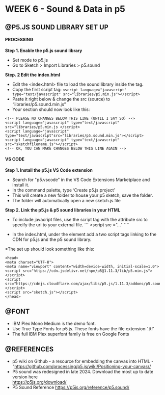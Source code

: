 # WEEK 6 - Sound & Data in p5

## @P5.JS SOUND LIBRARY SET UP
#### PROCESSING
<strong> Step 1.  Enable the p5.js sound library </strong>
* Set mode to p5.js
* Go to Sketch > Import Libraries > p5.sound

<strong>Step. 2  Edit the index.html</strong>
* Edit the <index.html> file to load the sound library inside the <head> tag.
* Copy the first script tag: 
 ```<script language="javascript" type="text/javascript" src="libraries/p5.min.js"></script>```
* Paste it right below & change the src (source) to “libraries/p5.sound.min.js” 
* Your <head> section should now look like this:

```
<!-- PLEASE NO CHANGES BELOW THIS LINE (UNTIL I SAY SO) -->
<script language="javascript" type="text/javascript" src="libraries/p5.min.js </script>
<script language="javascript" type="text/javascript"src="libraries/p5.sound.min.js"></script>
<script language="javascript" type="text/javascript" src="sketchfilename.js"></script>
<!-- OK, YOU CAN MAKE CHANGES BELOW THIS LINE AGAIN -->
```

#### VS CODE

<strong> Step 1. Install the p5.js VS Code extension </strong>
* Search for "p5.vscode" in the VS Code Extensions Marketplace and install it. 
* In the command palette,  type ‘Create p5.js project’
* This will create a new folder to house your p5 sketch, save the folder. 
* The folder will automatically open a new sketch.js file

<strong> Step 2. Link the p5.js & p5 sound libraries in your HTML </strong>
* To include javacript files, use the script tag with the attribute src to specify the url to your external file. 
``` <script src ="..." </script> ````

* In the index.html, under the <head> element add a two script tags linking to the CDN for p5.js and the p5 sound library. 

*The set up should look something like this:
	
```
<head>
<meta charset="UTF-8">
<meta name="viewport" content="width=device-width, initial-scale=1.0">
<script src="https://cdn.jsdelivr.net/npm/p5@1.11.3/lib/p5.min.js"></script>
<script src="https://cdnjs.cloudflare.com/ajax/libs/p5.js/1.11.3/addons/p5.sound.min.js"</script>
<script src="sketch.js"></script>
</head>
```


## @FONT
* IBM Plex Mono Medium is the demo font. 
* Use True Type Fonts for p5.js. These fonts have the file extension ‘.ttf’
* The full IBM Plex superfont family is free on Google Fonts


## @REFERENCES
* p5 wiki on Github - a resource for embedding the canvas into HTML - "https://github.com/processing/p5.js/wiki/Positioning-your-canvas//
* P5 sound was redesigned in late 2024. Download the most up to date version here <br>
https://p5js.org/download/ <br>
* P5 Sound Reference https://p5js.org/reference/p5.sound/



